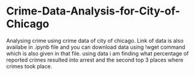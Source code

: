 # Crime-Data-Analysis-for-City-of-Chicago

Analysing crime using crime data of city of chicago.
Link of data is also availabe in .ipynb file and you can download data using !wget command which is also given in that file.
using data i am finding what percentage of reported crimes resulted into arrest and the second top 3 places where crimes took place.
